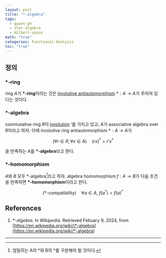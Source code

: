 ```yaml
---
layout: post
title: "*-algebra"
tags:
  - quant-ph
  - star-algebra
  - Hilbert-space
math: "true"
categories: Functional-Analysis
toc: "true"
---
```

## 정의

### ${ \ast }$-ring

ring ${ A }$가 **${ \ast }$-ring**이라는 것은 [involutive antiautomorphism](https://paraconsistent.github.io/category-theory/2024/02/09/antihomomorphism.html) ${ \ast:A \to A }$가 주어져 있다는 것이다.

### ${ \ast }$-algebra

commutative ring ${ R }$이 [involution](https://paraconsistent.github.io/category-theory/2024/02/09/antihomomorphism.html#involutive-automorphism) ${ ' }$를 가지고 있고, ${ A }$가 associative algebra over ${ R }$이라고 하자. 이때 involutive ring antiautomorphism ${ \ast:A \to A }$가

$$ (\forall r \in R,\forall x \in A) \quad \left( rx \right)^{\ast} = r'x^{\ast} $$

을 만족하는 ${ A }$를 **${ \ast }$-algebra**라고 한다.

### ${ \ast }$-homomorphism

${ A }$와 ${ B }$ 모두 ${ \ast }$-algebra[^1]라고 하자. algebra homomorphism ${ f:A \to B }$가 다음 조건을 만족하면 **${ \ast }$-homomorphism**이라고 한다.

$$ (\ast\mbox{-compatibility}) \quad  \forall  a \in A, \ f(a^{\ast})=f(a)^{\ast} $$

## References

1. *\*-algebra*. In *Wikipedia*. Retrieved Febuary 9, 2024, from [https://en.wikipedia.org/wiki/\*-algebra](https://en.wikipedia.org/wiki/*-algebra)

---
[^1]: 엄밀히는 A의 \*와 B의 \*를 구분해야 될 것이다.